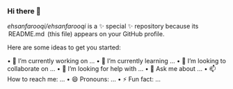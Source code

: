 ### Hi there 👋

*ehsanfarooqi/ehsanfarooqi* is a ✨ special ✨ repository because its ⁠ README.md ⁠ (this file) appears on your GitHub profile.

Here are some ideas to get you started:

•⁠  ⁠🔭 I’m currently working on ...
•⁠  ⁠🌱 I’m currently learning ...
•⁠  ⁠👯 I’m looking to collaborate on ...
•⁠  ⁠🤔 I’m looking for help with ...
•⁠  ⁠💬 Ask me about ...
•⁠  ⁠📫 How to reach me: ...
•⁠  ⁠😄 Pronouns: ...
•⁠  ⁠⚡ Fun fact: ...
